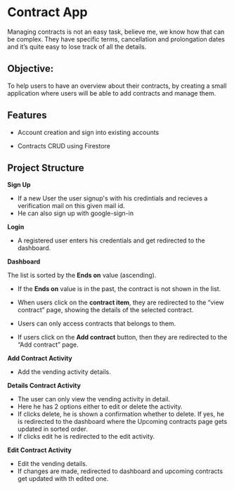 
# Contract App

Managing contracts is not an easy task, believe me, we know how that can be complex. They have specific terms, cancellation and prolongation dates and it’s quite easy to lose track of all the details.

## Objective:
To help users to have an overview about their contracts, by creating a small application where users will be able to add contracts and manage them.


## Features

- Account creation and sign into existing accounts

- Contracts CRUD using Firestore

## Project Structure



**Sign Up**

- If a new User the user signup's with his credintials and recieves a verification mail on this given mail id.
- He can also sign up with google-sign-in


**Login**

- A registered user enters his credentials and get redirected to the dashboard.



**Dashboard**

The list is sorted by the **Ends on** value (ascending).

- If the __Ends on__ value is in the past, the contract is not shown in the list.

- When users click on the __contract item__, they are redirected to the “view contract” page, showing the details of the selected contract.

- Users can only access contracts that belongs to them.

- If users click on the __Add contract__ button, then they are redirected to the “Add contract” page. <br/>




**Add Contract Activity**

- Add the vending activity details.


**Details Contract Activity**

- The user can only view the vending activity in detail.
- Here he has 2 options either to edit or delete the activity.
- If clicks delete, he is shown a confirmation whether to delete. If yes, he is redirected to the dashboard where the Upcoming contracts page gets updated in sorted order.
- If clicks edit he is redirected to the edit activity.

**Edit Contract Activity**

- Edit the vending details.
- If changes are made, redirected to dashboard and upcoming contracts get updated with th edited one.
